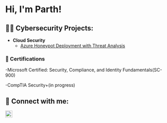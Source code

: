 <h1>Hi, I'm Parth! </h1>

<h2>👨‍💻 Cybersecurity Projects:</h2>

- <b>Cloud Security</b>
  - [Azure Honeypot Deployment with Threat Analysis](https://github.com/parthbasnet/AzureHoneypotProject)


<h3>📝 Certifications</h3>

-Microsoft Certified: Security, Compliance, and Identity Fundamentals(SC-900)

-CompTIA Security+(in progress)

<h2> 🤳 Connect with me:</h2>


[<img align="left" alt="parthbasnet | LinkedIn" width="22px" src="https://cdn.jsdelivr.net/npm/simple-icons@v3/icons/linkedin.svg" />][linkedin]





[linkedin]: https://www.linkedin.com/in/parthibendra-basnet


